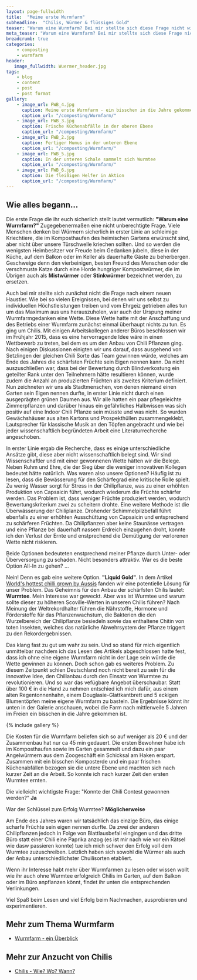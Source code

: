 ```yaml
---
layout: page-fullwidth
title:  "Meine erste Wurmfarm"
subheadline:  "Chilis, Würmer & flüssiges Gold"
teaser: "Warum eine Wurmfarm? Bei mir stellte sich diese Frage nicht wirklich. Ich wollte ursprünglich nur eine Wette gewinnen..."
meta_teaser: "Warum eine Wurmfarm? Bei mir stellte sich diese Frage nicht wirklich. Ich wollte ursprünglich nur eine Wette gewinnen..."
breadcrumb: true
categories:
    - composting
    - wurmfarm
header:
   image_fullwidth: Wuermer_header.jpg
tags:
    - blog
    - content
    - post
    - post format
gallery:
    - image_url: FWB_4.jpg
      caption: Meine erste Wurmfarm - ein bisschen in die Jahre gekommen
      caption_url: "/composting/Wurmfarm/"
    - image_url: FWB_3.jpg
      caption: Frische Küchenabfälle in der oberen Ebene
      caption_url: "/composting/Wurmfarm/"
    - image_url: FWB_2.jpg
      caption: Fertiger Humus in der unteren Ebene
      caption_url: "/composting/Wurmfarm/"
    - image_url: FWB_5.jpg
      caption: In der unteren Schale sammelt sich Wurmtee
      caption_url: "/composting/Wurmfarm/"
    - image_url: FWB_6.jpg
      caption: Die fleißigen Helfer in Aktion
      caption_url: "/composting/Wurmfarm/"
---
```

## Wie alles begann...
Die erste Frage die ihr euch sicherlich stellt lautet vermutlich: **"Warum eine Wurmfarm?"**
Zugegebenermaßen eine nicht unberechtigte Frage. Viele Menschen denken bei Würmern sicherlich in erster Linie an schleimige Kriechtiere, die im Komposthaufen des heimischen Gartens erwünscht sind, aber nicht über unsere Türschwelle kriechen sollten. Und so werden die wenigsten Heimbesitzer vor Freude beim Gedanken jubeln, diese in der Küche, auf dem Balkon oder im Keller als dauerhafte Gäste zu beherbergen. Geschweige denn den vierbeinigen, besten Freund des Menschen oder die verschmuste Katze durch eine Horde hungriger Kompostwürmer, die im Übrigen auch als **Mistwürmer** oder **Stinkwürmer** bezeichnet werden, zu ersetzen.

Auch bei mir stellte sich zunächst nicht die Frage nach einem neuen Haustier. Wie bei so vielen Ereignissen, bei denen wir uns selbst zu individuellen Höchstleistungen treiben und vom Ehrgeiz getrieben alles tun um das Maximum aus uns herauszuholen, war auch der Urspung meiner Wurmfarmgedanken eine Wette. Diese Wette hatte mit der Anschaffung und des Betriebs einer Wurmfarm zunächst einmal überhaupt nichts zu tun. Es ging um Chilis.
Mit einigen Arbeitskollegen anderer Büros beschlossen wir im Frühjahr 2015, dass es eine hervorragende Idee wäre in einen Wettbewerb zu treten, bei dem es um den Anbau von Chili Pflanzen ging. Nach einigen Diskussionen einigten wir uns darauf, dass ausgehend von Setzlingen der gleichen Chili Sorte das Team gewinnen würde, welches am Ende des Jahres die schärfsten Früchte sein Eigen nennen kann. Da nicht auszuschließen war, dass bei der Bewertung durch Blindverkostung ein geteilter Rank unter den Teilnehmern hätte resultieren können, wurde zudem die Anzahl an produzierten Früchten als zweites Kriterium definiert.
Nun zeichneten wir uns als Stadtmenschen, von denen niemand einen Garten sein Eigen nennen durfte, in erster Linie nicht durch einen ausgeprägten grünen Daumen aus. Wir alle hatten ein paar pflegeleichte Zimmerpflanzen und darüber hinaus ein gefährliches Halbwissen was sich positiv auf eine Indoor Chili Pflanze sein müsste und was nicht. So wurden Gewächshäuser aus alten Kartons und Prospekthüllen zusammengeklebt, Lautsprecher für klassische Musik an den Töpfen angebracht und wie bei jeder wissenschaftlich begründeten Arbeit eine Literaturrecherche angeschoben.

In erster Linie ergab die Recherche, dass es einige unterschiedliche Ansätze gibt, diese aber nicht wissenschaftlich belegt sind. Wir sind Wissenschaftler und mit einer gewonnenen Wette hätten wir die Belege. Neben Ruhm und Ehre, die der Sieg über die weniger innovativen Kollegen bedeutet hätte natürlich. Was waren  also unsere Optionen?
Häufig ist zu lesen, dass die Bewässerung für den Schärfegrad eine kritische Rolle spielt. Zu wenig Wasser sorgt für Stress in der Chilipflanze, was zu einer erhöhten Produktion von Capsaicin führt, wodurch wiederum die Früchte schärfer werden. Das Problem ist, dass weniger Früchte produziert werden, wodurch Bewertungskriterium zwei zu scheitern drohte. 
Eine weitere Methode ist die Überwässerung der Chiliplanze. Drohender Schimmelpilzbefall führt ebenfalls zu einer erhöhten Ausschüttung von Capsaicin und entsprechend zu schärferen Früchten. Da Chilipflanzen aber keine Staunässe vertragen und eine Pflanze bei dauerhaft nassem Erdreich einzugehen droht, konnte ich den Verlust der Ernte und enstprechend die Demütigung der verlorenen Wette nicht riskieren. 

Beide Optionen bedeuteten enstprechend meiner Pflanze durch Unter- oder Überversorgung zu schaden. Nicht besonders attraktiv. War es die beste Option All-In zu gehen? ...

Nein! Denn es gab eine weitere Option. **"Liquid Gold"**. In dem Artikel [World's hottest chilli grown by Aussis][2] fanden wir eine potentielle Lösung für unser Problem. Das Geheimnis für den Anbau der schärfsten Chilis lautet: **Wurmtee**. Mein Interesse war geweckt. Aber was ist Wurmtee und warum sollte dieser zu höheren Scoville-Werten in unseren Chilis führen? Nach Meinung der Weltrekordhalter führen die Nährstoffe, Hormone und Förderstoffe für das Pflanzenwachstum, die Bakterien die den Wurzelbereich der Chilipflanze besiedeln sowie das enthaltene Chitin von toten Insekten, welches das natürliche Abwehrsystem der Pflanze triggert zu den Rekordergebnissen.


 Das klang fast zu gut um wahr zu sein. Und so stand für mich eigentlich unmittelbar nachdem ich das Lesen des Artikels abgeschlossen hatte fest, dass ich ohne eine eigene Wurmfarm nicht in der Lage sein würde die Wette gewinnen zu können. Doch schon gab es weiteres Problem. Zu diesem Zeitpunkt schien Deutschland noch nicht bereit zu sein für die innovative Idee, den Chilianbau durch den Einsatz von Wurmtee zu revolutionieren. Und so war das vefügbare Angebot überschaubar. Statt über 100 € in die Hand zu nehmen entschied ich mich dafür, aus einem alten Regentonnenhahn, einem Douglasie-Glattkantbrett und 5 eckigen Blumentöpfen meine eigene Wurmfarm zu basteln. Die Ergebnisse könnt ihr unten in der Galerie anschauen, wobei die Farm nach mittlerweile 5 Jahren im Freien ein bisschen in die Jahre gekommen ist.

{% include gallery %}

Die Kosten für die Wurmfarm beliefen sich so auf weniger als 20 € und der Zusammenbau hat nur ca 45 min gedauert. Die ersten Bewohner habe ich im Komposthaufen sowie im Garten gesammelt und dazu ein paar Angelwürmern aus dem Zoogeschäft ein Schicksal am Haken erspart. Zusammen mit ein bisschen Komposterde  und ein paar frischen Küchenabfällen bezogen sie die untere Ebene und machten sich nach kurzer Zeit an die Arbeit. So konnte ich nach kurzer Zeit den ersten Wurmtee ernten.

Die vielleicht wichtigste Frage: "Konnte der Chili Contest gewonnen werden?" 
**Ja**

War der Schlüssel zum Erfolg Wurmtee?
**Möglicherweise**

Am Ende des Jahres waren wir tatsächlich das einzige Büro, das einige scharfe Früchte sein eigen nennen durfte. Da zwei der anderen Chilipflanzen jedoch in Folge von Blattlausbefall eingingen und das dritte Büro statt einer Chili eine Paprika anzog (es ist mir nach wie vor ein Rätsel wie dasw passieren konnte) tue ich mich schwer den Erfolg voll dem Wurmtee zuzuschreiben. Letzlich haben sich sowohl die Würmer als auch der Anbau unterschiedlichster Chuilisorten etabliert. 

Wenn ihr Interesse habt mehr über Wurmfarmen zu lesen oder wissen wollt wie ihr auch ohne Wurmtee erfolgreich Chilis im Garten, auf dem Balkon oder im Büro anpflanzen könnt, findet ihr unten die entsprechenden Verlinkungen.

Viel Spaß beim Lesen und viel Erfolg beim Nachmachen, ausprobieren und experimentieren.


## Mehr zum Thema Wurmfarm
* [Wurmfarm - ein Überblick][3]

## Mehr zur Anzucht von Chilis
* [Chilis - Wie? Wo? Wann?][4]

  [1]: https://de.wikipedia.org/wiki/Charles_Darwin
  [2]: https://www.australiangeographic.com.au/topics/science-environment/2011/04/worlds-hottest-chilli-grown-by-aussies-1
  [3]: /composting/wurmfarm/ueberblick/
  [4]: /plants/posts/chili/

